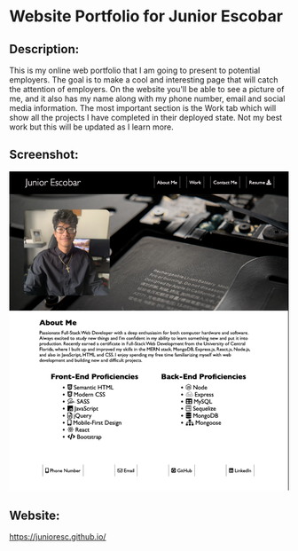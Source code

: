 # Website Portfolio for Junior Escobar

## Description:
This is my online web portfolio that I am going to present to potential employers. The goal is to make a cool and interesting page that will catch the attention of employers. On the website you'll be able to see a picture of me, and it also has my name along with my phone number, email and social media information. The most important section is the Work tab which will show all the projects I have completed in their deployed state.
Not my best work but this will be updated as I learn more.

## Screenshot:
![Image of portfolio nav and hero](/src/assets/images/screenshots/portfolio.png)
## Website:
https://junioresc.github.io/
